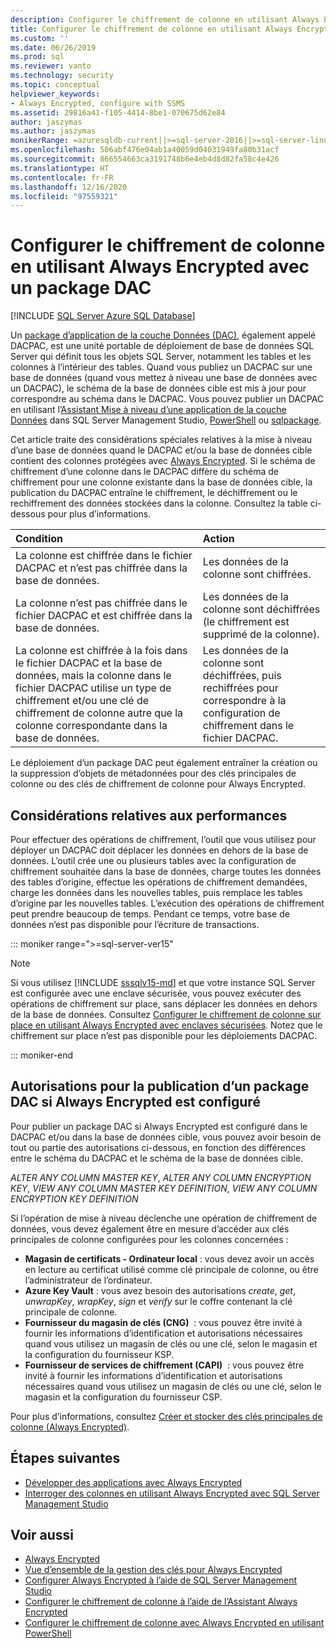 ```yaml
---
description: Configurer le chiffrement de colonne en utilisant Always Encrypted avec un package DAC
title: Configurer le chiffrement de colonne en utilisant Always Encrypted avec un package DAC | Microsoft Docs
ms.custom: ''
ms.date: 06/26/2019
ms.prod: sql
ms.reviewer: vanto
ms.technology: security
ms.topic: conceptual
helpviewer_keywords:
- Always Encrypted, configure with SSMS
ms.assetid: 29816a41-f105-4414-8be1-070675d62e84
author: jaszymas
ms.author: jaszymas
monikerRange: =azuresqldb-current||>=sql-server-2016||>=sql-server-linux-2017||=azuresqldb-mi-current
ms.openlocfilehash: 506abf476e04ab1a40059d04031949fa80b31acf
ms.sourcegitcommit: 866554663ca3191748b6e4eb4d8d82fa58c4e426
ms.translationtype: HT
ms.contentlocale: fr-FR
ms.lasthandoff: 12/16/2020
ms.locfileid: "97559321"
---
```

# <a name="configure-column-encryption-using-always-encrypted-with-a-dac-package"></a>Configurer le chiffrement de colonne en utilisant Always Encrypted avec un package DAC 
[!INCLUDE [SQL Server Azure SQL Database](../../../includes/applies-to-version/sql-asdb.md)]

Un [package d’application de la couche Données (DAC)](../../data-tier-applications/data-tier-applications.md), également appelé DACPAC, est une unité portable de déploiement de base de données SQL Server qui définit tous les objets SQL Server, notamment les tables et les colonnes à l’intérieur des tables. Quand vous publiez un DACPAC sur une base de données (quand vous mettez à niveau une base de données avec un DACPAC), le schéma de la base de données cible est mis à jour pour correspondre au schéma dans le DACPAC. Vous pouvez publier un DACPAC en utilisant l’[Assistant Mise à niveau d’une application de la couche Données](../../data-tier-applications/upgrade-a-data-tier-application.md#UsingDACUpgradeWizard) dans SQL Server Management Studio, [PowerShell](../../data-tier-applications/upgrade-a-data-tier-application.md#UpgradeDACPowerShell) ou [sqlpackage](../../../tools/sqlpackage/sqlpackage-publish.md).

Cet article traite des considérations spéciales relatives à la mise à niveau d’une base de données quand le DACPAC et/ou la base de données cible contient des colonnes protégées avec [Always Encrypted](always-encrypted-database-engine.md). Si le schéma de chiffrement d’une colonne dans le DACPAC diffère du schéma de chiffrement pour une colonne existante dans la base de données cible, la publication du DACPAC entraîne le chiffrement, le déchiffrement ou le rechiffrement des données stockées dans la colonne. Consultez la table ci-dessous pour plus d’informations.

| Condition|Action|
|:---|:---|
|La colonne est chiffrée dans le fichier DACPAC et n’est pas chiffrée dans la base de données.| Les données de la colonne sont chiffrées.|
|La colonne n’est pas chiffrée dans le fichier DACPAC et est chiffrée dans la base de données.| Les données de la colonne sont déchiffrées (le chiffrement est supprimé de la colonne).|
| La colonne est chiffrée à la fois dans le fichier DACPAC et la base de données, mais la colonne dans le fichier DACPAC utilise un type de chiffrement et/ou une clé de chiffrement de colonne autre que la colonne correspondante dans la base de données.|Les données de la colonne sont déchiffrées, puis rechiffrées pour correspondre à la configuration de chiffrement dans le fichier DACPAC.|

Le déploiement d’un package DAC peut également entraîner la création ou la suppression d’objets de métadonnées pour des clés principales de colonne ou des clés de chiffrement de colonne pour Always Encrypted.

## <a name="performance-considerations"></a>Considérations relatives aux performances
Pour effectuer des opérations de chiffrement, l’outil que vous utilisez pour déployer un DACPAC doit déplacer les données en dehors de la base de données. L’outil crée une ou plusieurs tables avec la configuration de chiffrement souhaitée dans la base de données, charge toutes les données des tables d’origine, effectue les opérations de chiffrement demandées, charge les données dans les nouvelles tables, puis remplace les tables d’origine par les nouvelles tables. L’exécution des opérations de chiffrement peut prendre beaucoup de temps. Pendant ce temps, votre base de données n’est pas disponible pour l’écriture de transactions. 

::: moniker range=">=sql-server-ver15"

> [!NOTE]
> Si vous utilisez [!INCLUDE [sssqlv15-md](../../../includes/sssqlv15-md.md)] et que votre instance SQL Server est configurée avec une enclave sécurisée, vous pouvez exécuter des opérations de chiffrement sur place, sans déplacer les données en dehors de la base de données. Consultez [Configurer le chiffrement de colonne sur place en utilisant Always Encrypted avec enclaves sécurisées](always-encrypted-enclaves-configure-encryption.md). Notez que le chiffrement sur place n’est pas disponible pour les déploiements DACPAC.

::: moniker-end

## <a name="permissions-for-publishing-a-dac-package-if-always-encrypted-is-set-up"></a>Autorisations pour la publication d’un package DAC si Always Encrypted est configuré

Pour publier un package DAC si Always Encrypted est configuré dans le DACPAC et/ou dans la base de données cible, vous pouvez avoir besoin de tout ou partie des autorisations ci-dessous, en fonction des différences entre le schéma du DACPAC et le schéma de la base de données cible.

*ALTER ANY COLUMN MASTER KEY*, *ALTER ANY COLUMN ENCRYPTION KEY*, *VIEW ANY COLUMN MASTER KEY DEFINITION*, *VIEW ANY COLUMN ENCRYPTION KEY DEFINITION*

Si l’opération de mise à niveau déclenche une opération de chiffrement de données, vous devez également être en mesure d’accéder aux clés principales de colonne configurées pour les colonnes concernées :

- **Magasin de certificats - Ordinateur local** : vous devez avoir un accès en lecture au certificat utilisé comme clé principale de colonne, ou être l’administrateur de l’ordinateur.
- **Azure Key Vault** : vous avez besoin des autorisations *create*, *get*, *unwrapKey*, *wrapKey*, *sign* et *verify* sur le coffre contenant la clé principale de colonne.
- **Fournisseur du magasin de clés (CNG)**  : vous pouvez être invité à fournir les informations d’identification et autorisations nécessaires quand vous utilisez un magasin de clés ou une clé, selon le magasin et la configuration du fournisseur KSP.
- **Fournisseur de services de chiffrement (CAPI)**  : vous pouvez être invité à fournir les informations d’identification et autorisations nécessaires quand vous utilisez un magasin de clés ou une clé, selon le magasin et la configuration du fournisseur CSP.

Pour plus d’informations, consultez [Créer et stocker des clés principales de colonne (Always Encrypted)](../../../relational-databases/security/encryption/create-and-store-column-master-keys-always-encrypted.md). 

 
## <a name="next-steps"></a>Étapes suivantes
- [Développer des applications avec Always Encrypted](always-encrypted-client-development.md)
- [Interroger des colonnes en utilisant Always Encrypted avec SQL Server Management Studio](always-encrypted-query-columns-ssms.md)

## <a name="see-also"></a>Voir aussi  
 - [Always Encrypted](../../../relational-databases/security/encryption/always-encrypted-database-engine.md)
 - [Vue d’ensemble de la gestion des clés pour Always Encrypted](overview-of-key-management-for-always-encrypted.md) 
 - [Configurer Always Encrypted à l’aide de SQL Server Management Studio](configure-always-encrypted-using-sql-server-management-studio.md)
 - [Configurer le chiffrement de colonne à l’aide de l’Assistant Always Encrypted](always-encrypted-wizard.md)
 - [Configurer le chiffrement de colonne avec Always Encrypted en utilisant PowerShell](configure-column-encryption-using-powershell.md)
 
